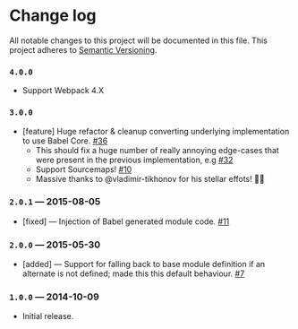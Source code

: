 # Change log

All notable changes to this project will be documented in this file. This project adheres to [Semantic Versioning](http://semver.org/).

### `4.0.0`

- Support Webpack 4.X

### `3.0.0`

- [feature] Huge refactor & cleanup converting underlying implementation to use Babel Core. [#36](https://github.com/plasticine/inject-loader/pull/36)
  - This should fix a huge number of really annoying edge-cases that were present in the previous implementation, e.g [#32](https://github.com/plasticine/inject-loader/issues/32)
  - Support Sourcemaps! [#10](https://github.com/plasticine/inject-loader/issues/10)
  - Massive thanks to @vladimir-tikhonov for his stellar effots! 🚀👏

### `2.0.1` — 2015-08-05

- [fixed] — Injection of Babel generated module code. [#11](https://github.com/plasticine/inject-loader/pull/11)

### `2.0.0` — 2015-05-30

- [added] — Support for falling back to base module definition if an alternate is not defined; made this this default behaviour. [#7](https://github.com/plasticine/inject-loader/pull/11)

### `1.0.0` — 2014-10-09

- Initial release.
